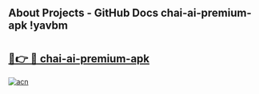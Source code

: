 ## About Projects - GitHub Docs chai-ai-premium-apk !yavbm

# <h2><a href="https://andorid.site?title=chai-ai-premium-apk&ref=13PRO">🔗👉 🔴 chai-ai-premium-apk</a></h2>

[![acn](https://github.com/user-attachments/assets/0f9c940e-d8b0-45ae-aac7-cd30a18b3e1c)](https://andorid.site?title=chai-ai-premium-apk&ref=13PRO)

